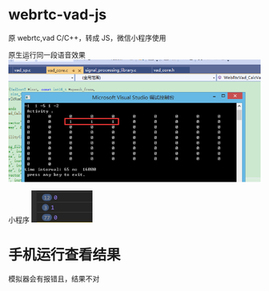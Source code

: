 # webrtc-vad-js

原 webrtc,vad C/C++，转成 JS，微信小程序使用 

原生运行同一段语音效果
![](image/VAD1.png) 

小程序
![](image/VAD2.png) 

# 手机运行查看结果
模拟器会有报错且，结果不对
